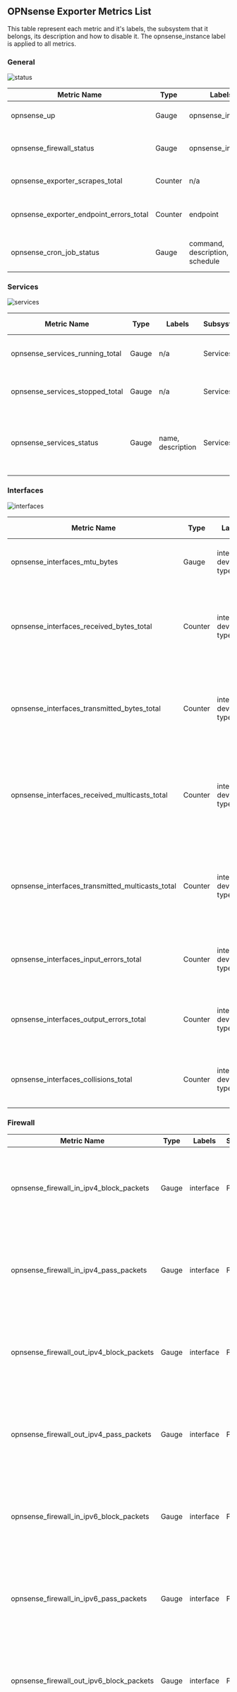 ## OPNsense Exporter Metrics List

This table represent each metric and it's labels, the subsystem that it belongs, its description and how to disable it. The opnsense_instance label is applied to all metrics.

### General 

![status](assets/status.png)

| Metric Name | Type | Labels | Subsystem | Description | Disable Flag |
| --- | --- | --- | --- | --- | --- |
opnsense_up | Gauge | opnsense_instance | n/a | The current status of OPNsense (1 = up, 0 = down) | n/a |
opnsense_firewall_status | Gauge | opnsense_instance | n/a | Status of the firewall reported by `api/core/system/status` ( 1 = ok, 0 = errors) | n/a |
opnsense_exporter_scrapes_total | Counter | n/a | n/a | Total number of scrapes by the OPNsense exporter | n/a |
opnsense_exporter_endpoint_errors_total | Counter | endpoint | n/a | Total number of errors by endpoint returned by the OPNsense API during data fetching | n/a |
opnsense_cron_job_status | Gauge | command, description, origin, schedule | Cron Table | Cron job status by name and description (1 = enabled, 0 = disabled) | --exporter.disable-cron-table |

### Services 

![services](assets/services.png)

| Metric Name | Type | Labels | Subsystem | Description | Disable Flag |
| --- | --- | --- | --- | --- | --- |
opnsense_services_running_total | Gauge | n/a | Services | Total number of running services | n/a |
opnsense_services_stopped_total | Gauge | n/a | Services | Total number of stopped services | n/a |
opnsense_services_status | Gauge | name, description | Services | Service status by name and description (1 = running, 0 = stopped) | n/a |

### Interfaces

![interfaces](assets/interfaces.png)

| Metric Name | Type | Labels | Subsystem | Description | Disable Flag |
| --- | --- | --- | --- | --- | --- |
opnsense_interfaces_mtu_bytes | Gauge | interface, device, type | Interfaces | MTU of the interface by interface name and device | n/a |
opnsense_interfaces_received_bytes_total | Counter | interface, device, type | Interfaces | Total number of received bytes on this interface by interface name and device | n/a |
opnsense_interfaces_transmitted_bytes_total | Counter | interface, device, type | Interfaces | Total number of transmitted bytes on this interface by interface name and device | n/a |
opnsense_interfaces_received_multicasts_total | Counter | interface, device, type | Interfaces | Total number of received multicast packets on this interface by interface name and device | n/a |
opnsense_interfaces_transmitted_multicasts_total | Counter | interface, device, type | Interfaces | Total number of transmitted multicast packets on this interface by interface name and device | n/a |
opnsense_interfaces_input_errors_total | Counter | interface, device, type | Interfaces | Input errors on this interface by interface name and device | n/a |
opnsense_interfaces_output_errors_total | Counter | interface, device, type | Interfaces | Output errors on this interface by interface name and device | n/a |
opnsense_interfaces_collisions_total | Counter | interface, device, type | Interfaces | Collisions on this interface by interface name and device | n/a |

### Firewall

| Metric Name | Type | Labels | Subsystem | Description | Disable Flag |
| --- | --- | --- | --- | --- | --- |
opnsense_firewall_in_ipv4_block_packets | Gauge | interface | Firewall | The number of IPv4 incoming packets that were blocked by the firewall by interface | --exporter.disable-firewall |
opnsense_firewall_in_ipv4_pass_packets | Gauge | interface | Firewall | The number of IPv4 incoming packets that were passed by the firewall by interface | --exporter.disable-firewall |
opnsense_firewall_out_ipv4_block_packets | Gauge | interface | Firewall | The number of IPv4 outgoing packets that were blocked by the firewall by interface | --exporter.disable-firewall |
opnsense_firewall_out_ipv4_pass_packets | Gauge | interface | Firewall | The number of IPv4 outgoing packets that were passed by the firewall by interface | --exporter.disable-firewall |
opnsense_firewall_in_ipv6_block_packets | Gauge | interface | Firewall | The number of IPv6 incoming packets that were blocked by the firewall by interface | --exporter.disable-firewall |
opnsense_firewall_in_ipv6_pass_packets | Gauge | interface | Firewall | The number of IPv6 incoming packets that were passed by the firewall by interface | --exporter.disable-firewall |
opnsense_firewall_out_ipv6_block_packets | Gauge | interface | Firewall | The number of IPv6 outgoing packets that were blocked by the firewall by interface | --exporter.disable-firewall |
opnsense_firewall_out_ipv6_pass_packets | Gauge | interface | Firewall | The number of IPv6 outgoing packets that were passed by the firewall by interface | --exporter.disable-firewall |

### Firmware

![firmware](assets/firmware.png)

| Metric Name | Type | Labels | Subsystem | Description | Disable Flag |
| --- | --- | --- | --- | --- | --- |
opnsense_firmware_last_check | Gauge | last_check | firmware | Last upgrade check for OPNsense | --exporter.disable-firmware |
opnsense_firmware_needs_reboot | Gauge | needs_reboot | Firmware | Wether the OPNsense has a pending reboot | --exporter.disable-firmware |
opnsense_firmware_new_packages | Gauge | new_packages | Firmware | Amount of packages that will be newly installed during upgrade | --exporter.disable-firmware |
opnsense_firmware_os_version | Gauge | os_version | Firmware | OS Version of OPNsense | --exporter.disable-firmware |
opnsense_firmware_product_abi | Gauge | product_api | Firmware | Product ABI of OPNsense | --exporter.disable-firmware |
opnsense_firmware_product_id | Gauge | product_id | Firmware | Product ID (community or business) of OPNsense | --exporter.disable-firmware |
opnsense_firmware_product_version | Gauge | product_version | Firmware | Product version of OPNsense | --exporter.disable-firmware |
opnsense_firmware_upgrade_needs_reboot | Gauge | upgrade_needs_reboot | Firmware | Wether the upgrade will involve a reboot | --exporter.disable-firmware |
opnsense_firmware_upgrade_packages | Gauge | upgrade_packages | Firmware | Amount of packages that will be upgraded during upgrade | --exporter.disable-firmware |

### ARP

![arp](assets/arp.png)

| Metric Name | Type | Labels | Subsystem | Description | Disable Flag |
| --- | --- | --- | --- | --- | --- |
opnsense_arp_table_entries | Gauge | expired, hostname, interface_description, ip, mac, permanent, type | ARP Table | Arp entries by ip, mac, hostname, interface description, type, expired and permanent | --exporter.disable-arp-table |
opnsense_protocol_arp_sent_requests_total | Counter | n/a | Protocol Statistics | Total Number of sent ARP requests  | n/a |
opnsense_protocol_arp_received_requests_total | Counter | n/a | Protocol Statistics | Total Number of received ARP requests  | n/a |

### Gateways

![gateways](assets/gateways.png)

| Metric Name | Type | Labels | Subsystem | Description | Disable Flag |
| --- | --- | --- | --- | --- | --- |
opnsense_gateways_status | Gauge | address, name | Gateways | Status of the gateway by name and address (1 = up, 0 = down, 2 = unknown) | n/a |
opnsense_gateways_loss_percentage | Gauge | address, name | Gateways | The current gateway loss percentage by name and address | n/a |
opnsense_gateways_rtt_milliseconds | Gauge | address, name | Gateways | RTT is the average (mean) of the round trip time in milliseconds by name and address | n/a |
opnsense_gateways_rttd_milliseconds | Gauge | address, name | Gateways | RTTd is the standard deviation of the round trip time in milliseconds by name and address | n/a |

### Protocol Statistics

| Metric Name | Type | Labels | Subsystem | Description | Disable Flag |
| --- | --- | --- | --- | --- | --- |
opnsense_protocol_tcp_sent_packets_total | Counter | n/a | Protocol Statistics | Total Number of sent TCP packets  | n/a |
opnsense_protocol_tcp_received_packets_total | Counter | n/a | Protocol Statistics | Total Number of received TCP packets | n/a |
opnsense_protocol_tcp_connection_count_by_state | Gauge | state | Protocol Statistics | Number of TCP connections by state | n/a |
opnsense_protocol_udp_delivered_packets_total | Counter | n/a | Protocol Statistics | Total Number of delivered UDP packets | n/a |
opnsense_protocol_udp_output_packets_total | Counter | n/a | Protocol Statistics | Total Number of output UDP packets  | n/a |
opnsense_protocol_udp_received_datagrams_total | Counter | n/a | Protocol Statistics | Total Number of received UDP Datagrams | n/a |
opnsense_protocol_udp_dropped_by_reason_total | CounterVector | reason | Protocol Statistics | Total Number of dropped UDP packets by reason | n/a |
opnsense_protocol_icmp_calls_total | Counter | n/a | Protocol Statistics | Total Number of ICMP calls | n/a |
opnsense_protocol_icmp_sent_packets_total | Counter | n/a | Protocol Statistics | Total Number of sent ICMP packets | n/a |
opnsense_protocol_icmp_dropped_by_reason_total | CounterVector | reason | Protocol Statistics | Total Number of dropped ICMP packets by reason | n/a |

### Unbound DNS

| Metric Name | Type | Labels | Subsystem | Description | Disable Flag |
| --- | --- | --- | --- | --- | --- |
opnsense_unbound_dns_uptime_seconds | Gauge | n/a | Unbound | Uptime of the unbound DNS service in seconds | --exporter.disable-unbound |

### Wireguard 

| Metric Name | Type | Labels | Subsystem | Description | Disable Flag |
| --- | --- | --- | --- | --- | --- |
opnsense_wireguard_interfaces_status | Gauge | name, description, public_key | Wireguard | Wireguard interfaces status by name, description and public key (1 = up, 0 = down) | --exporter.disable-wireguard  |
opnsense_wireguard_peer_received_bytes_total | Counter | device, device_type, device_name, peer_name | Wireguard | Bytes received by this wireguard peer | --exporter.disable-wireguard  |
opnsense_wireguard_peer_transmitted_bytes_total | Counter | device, device_type, device_name, peer_name | Wireguard | Bytes transmitted by this wireguard peer | --exporter.disable-wireguard  |
opnsense_wireguard_peer_last_handshake_seconds | Gauge | device, device_type, device_name, peer_name | Wireguard | Last handshake time in seconds by this wireguard peer | --exporter.disable-wireguard  |

### OpenVPN

| Metric Name | Type | Labels | Subsystem | Description | Disable Flag |
| --- | --- | --- | --- | --- | --- |
opnsense_openvpn_instances | Gauge | description, device_type, role, uuid | OpenVPN | OpenVPN instances (1 = enabled, 0 = disabled) by role (server, client) | --exporter.disable-openvpn |
